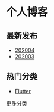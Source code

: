 # 个人博客

## 最新发布
- [202004](https://github.com/aiyayao/blog/blob/master/src/date/202004.md)
- [202003](https://github.com/aiyayao/aiyayao-blog/blob/master/src/202003.md)

## 热门分类
- [Flutter](https://github.com/aiyayao/demo_flutter/wiki)

[更多分类](https://github.com/aiyayao/blog/blob/master/src/tag.md)